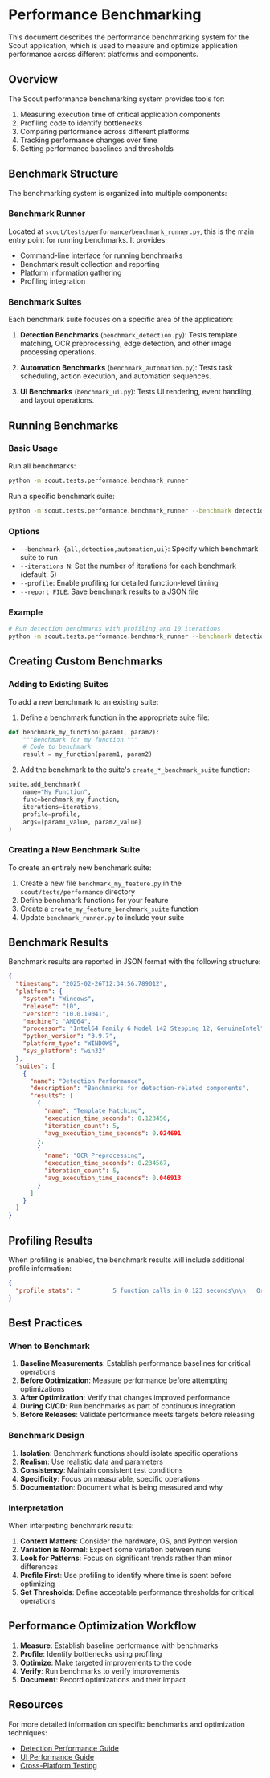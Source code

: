 # Performance Benchmarking

This document describes the performance benchmarking system for the Scout application, which is used to measure and optimize application performance across different platforms and components.

## Overview

The Scout performance benchmarking system provides tools for:

1. Measuring execution time of critical application components
2. Profiling code to identify bottlenecks
3. Comparing performance across different platforms
4. Tracking performance changes over time
5. Setting performance baselines and thresholds

## Benchmark Structure

The benchmarking system is organized into multiple components:

### Benchmark Runner

Located at `scout/tests/performance/benchmark_runner.py`, this is the main entry point for running benchmarks. It provides:

- Command-line interface for running benchmarks
- Benchmark result collection and reporting
- Platform information gathering
- Profiling integration

### Benchmark Suites

Each benchmark suite focuses on a specific area of the application:

1. **Detection Benchmarks** (`benchmark_detection.py`): Tests template matching, OCR preprocessing, edge detection, and other image processing operations.

2. **Automation Benchmarks** (`benchmark_automation.py`): Tests task scheduling, action execution, and automation sequences.

3. **UI Benchmarks** (`benchmark_ui.py`): Tests UI rendering, event handling, and layout operations.

## Running Benchmarks

### Basic Usage

Run all benchmarks:

```bash
python -m scout.tests.performance.benchmark_runner
```

Run a specific benchmark suite:

```bash
python -m scout.tests.performance.benchmark_runner --benchmark detection
```

### Options

- `--benchmark {all,detection,automation,ui}`: Specify which benchmark suite to run
- `--iterations N`: Set the number of iterations for each benchmark (default: 5)
- `--profile`: Enable profiling for detailed function-level timing
- `--report FILE`: Save benchmark results to a JSON file

### Example

```bash
# Run detection benchmarks with profiling and 10 iterations
python -m scout.tests.performance.benchmark_runner --benchmark detection --iterations 10 --profile --report reports/detection_benchmark.json
```

## Creating Custom Benchmarks

### Adding to Existing Suites

To add a new benchmark to an existing suite:

1. Define a benchmark function in the appropriate suite file:

```python
def benchmark_my_function(param1, param2):
    """Benchmark for my function."""
    # Code to benchmark
    result = my_function(param1, param2)
```

2. Add the benchmark to the suite's `create_*_benchmark_suite` function:

```python
suite.add_benchmark(
    name="My Function",
    func=benchmark_my_function,
    iterations=iterations,
    profile=profile,
    args=[param1_value, param2_value]
)
```

### Creating a New Benchmark Suite

To create an entirely new benchmark suite:

1. Create a new file `benchmark_my_feature.py` in the `scout/tests/performance` directory
2. Define benchmark functions for your feature
3. Create a `create_my_feature_benchmark_suite` function
4. Update `benchmark_runner.py` to include your suite

## Benchmark Results

Benchmark results are reported in JSON format with the following structure:

```json
{
  "timestamp": "2025-02-26T12:34:56.789012",
  "platform": {
    "system": "Windows",
    "release": "10",
    "version": "10.0.19041",
    "machine": "AMD64",
    "processor": "Intel64 Family 6 Model 142 Stepping 12, GenuineIntel",
    "python_version": "3.9.7",
    "platform_type": "WINDOWS",
    "sys_platform": "win32"
  },
  "suites": [
    {
      "name": "Detection Performance",
      "description": "Benchmarks for detection-related components",
      "results": [
        {
          "name": "Template Matching",
          "execution_time_seconds": 0.123456,
          "iteration_count": 5,
          "avg_execution_time_seconds": 0.024691
        },
        {
          "name": "OCR Preprocessing",
          "execution_time_seconds": 0.234567,
          "iteration_count": 5,
          "avg_execution_time_seconds": 0.046913
        }
      ]
    }
  ]
}
```

## Profiling Results

When profiling is enabled, the benchmark results will include additional profile information:

```json
{
  "profile_stats": "         5 function calls in 0.123 seconds\n\n   Ordered by: cumulative time\n\n   ncalls  tottime  percall  cumtime  percall filename:lineno(function)\n        1    0.100    0.100    0.123    0.123 template_strategy.py:45(match_template)\n        1    0.020    0.020    0.020    0.020 {built-in method cv2.matchTemplate}\n        1    0.003    0.003    0.003    0.003 {built-in method cv2.minMaxLoc}\n"
}
```

## Best Practices

### When to Benchmark

1. **Baseline Measurements**: Establish performance baselines for critical operations
2. **Before Optimization**: Measure performance before attempting optimizations
3. **After Optimization**: Verify that changes improved performance
4. **During CI/CD**: Run benchmarks as part of continuous integration
5. **Before Releases**: Validate performance meets targets before releasing

### Benchmark Design

1. **Isolation**: Benchmark functions should isolate specific operations
2. **Realism**: Use realistic data and parameters
3. **Consistency**: Maintain consistent test conditions
4. **Specificity**: Focus on measurable, specific operations
5. **Documentation**: Document what is being measured and why

### Interpretation

When interpreting benchmark results:

1. **Context Matters**: Consider the hardware, OS, and Python version
2. **Variation is Normal**: Expect some variation between runs
3. **Look for Patterns**: Focus on significant trends rather than minor differences
4. **Profile First**: Use profiling to identify where time is spent before optimizing
5. **Set Thresholds**: Define acceptable performance thresholds for critical operations

## Performance Optimization Workflow

1. **Measure**: Establish baseline performance with benchmarks
2. **Profile**: Identify bottlenecks using profiling
3. **Optimize**: Make targeted improvements to the code
4. **Verify**: Run benchmarks to verify improvements
5. **Document**: Record optimizations and their impact

## Resources

For more detailed information on specific benchmarks and optimization techniques:

- [Detection Performance Guide](detection_performance.md)
- [UI Performance Guide](ui_performance.md)
- [Cross-Platform Testing](cross_platform_testing.md) 